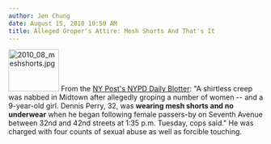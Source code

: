 ```yaml
---
author: Jen Chung
date: August 15, 2010 10:50 AM
title: Alleged Groper's Attire: Mesh Shorts And That's It
---
```


<p><span class="mt-enclosure mt-enclosure-image" style="display: inline;"> <img alt="2010_08_meshshorts.jpg" src="https://web.archive.org/web/20110811094604im_/http://gothamist.com/attachments/jen/2010_08_meshshorts.jpg" width="100" height="83" class="image-right"> </span>From the <a href="https://web.archive.org/web/20110811094604/http://www.nypost.com/p/news/local/nypd_blotter/nypd_daily_blotter_rApu2kK7TK5Xznr0aXfGKL?CMP=OTC-rss&amp;FEEDNAME=">NY Post&apos;s NYPD Daily Blotter</a>: &quot;A shirtless creep was nabbed in Midtown after allegedly groping a number of women -- and a 9-year-old girl. Dennis Perry, 32, was <strong>wearing mesh shorts and no underwear</strong> when he began following female passers-by on Seventh Avenue between 32nd and 42nd streets at 1:35 p.m. Tuesday, cops said.&quot; He was charged with four counts of sexual abuse as well as forcible touching.</p>
